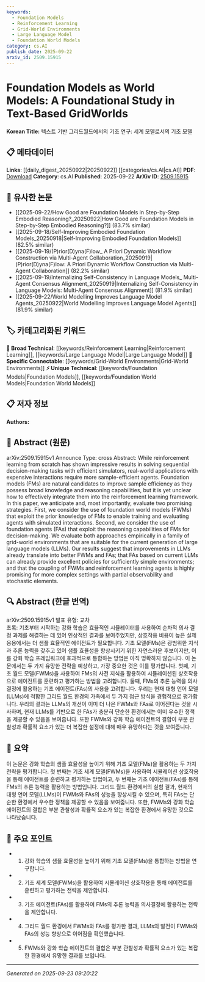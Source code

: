 ```yaml
---
keywords:
  - Foundation Models
  - Reinforcement Learning
  - Grid-World Environments
  - Large Language Model
  - Foundation World Models
category: cs.AI
publish_date: 2025-09-22
arxiv_id: 2509.15915
---
```


<!-- KEYWORD_LINKING_METADATA:
{
  "processed_timestamp": "2025-09-23T09:20:22.678675",
  "vocabulary_version": "1.0",
  "selected_keywords": [
    "Foundation Models",
    "Reinforcement Learning",
    "Grid-World Environments",
    "Large Language Model",
    "Foundation World Models"
  ],
  "rejected_keywords": [],
  "similarity_scores": {
    "Foundation Models": 0.78,
    "Reinforcement Learning": 0.85,
    "Grid-World Environments": 0.8,
    "Large Language Model": 0.82,
    "Foundation World Models": 0.79
  },
  "extraction_method": "AI_prompt_based",
  "budget_applied": true,
  "candidates_json": {
    "candidates": [
      {
        "surface": "Foundation Models",
        "canonical": "Foundation Models",
        "aliases": [
          "FMs"
        ],
        "category": "unique_technical",
        "rationale": "Foundation Models are central to the paper's approach and represent a novel concept in integrating broad knowledge into reinforcement learning.",
        "novelty_score": 0.85,
        "connectivity_score": 0.65,
        "specificity_score": 0.8,
        "link_intent_score": 0.78
      },
      {
        "surface": "Reinforcement Learning",
        "canonical": "Reinforcement Learning",
        "aliases": [
          "RL"
        ],
        "category": "broad_technical",
        "rationale": "Reinforcement Learning is a fundamental concept in the paper, providing a basis for connecting with other machine learning frameworks.",
        "novelty_score": 0.4,
        "connectivity_score": 0.9,
        "specificity_score": 0.7,
        "link_intent_score": 0.85
      },
      {
        "surface": "Grid-World Environments",
        "canonical": "Grid-World Environments",
        "aliases": [
          "GridWorlds"
        ],
        "category": "specific_connectable",
        "rationale": "Grid-World Environments are specific to the experimental setup and provide a link to spatial decision-making tasks.",
        "novelty_score": 0.6,
        "connectivity_score": 0.75,
        "specificity_score": 0.85,
        "link_intent_score": 0.8
      },
      {
        "surface": "Large Language Models",
        "canonical": "Large Language Model",
        "aliases": [
          "LLMs"
        ],
        "category": "broad_technical",
        "rationale": "Large Language Models are crucial for understanding the capabilities leveraged in the study, connecting to advances in NLP.",
        "novelty_score": 0.5,
        "connectivity_score": 0.88,
        "specificity_score": 0.75,
        "link_intent_score": 0.82
      },
      {
        "surface": "Foundation World Models",
        "canonical": "Foundation World Models",
        "aliases": [
          "FWMs"
        ],
        "category": "unique_technical",
        "rationale": "Foundation World Models represent a novel integration of foundation models into simulated environments, enhancing connectivity with world modeling.",
        "novelty_score": 0.78,
        "connectivity_score": 0.7,
        "specificity_score": 0.82,
        "link_intent_score": 0.79
      }
    ],
    "ban_list_suggestions": [
      "simulators",
      "agents",
      "interactions"
    ]
  },
  "decisions": [
    {
      "candidate_surface": "Foundation Models",
      "resolved_canonical": "Foundation Models",
      "decision": "linked",
      "scores": {
        "novelty": 0.85,
        "connectivity": 0.65,
        "specificity": 0.8,
        "link_intent": 0.78
      }
    },
    {
      "candidate_surface": "Reinforcement Learning",
      "resolved_canonical": "Reinforcement Learning",
      "decision": "linked",
      "scores": {
        "novelty": 0.4,
        "connectivity": 0.9,
        "specificity": 0.7,
        "link_intent": 0.85
      }
    },
    {
      "candidate_surface": "Grid-World Environments",
      "resolved_canonical": "Grid-World Environments",
      "decision": "linked",
      "scores": {
        "novelty": 0.6,
        "connectivity": 0.75,
        "specificity": 0.85,
        "link_intent": 0.8
      }
    },
    {
      "candidate_surface": "Large Language Models",
      "resolved_canonical": "Large Language Model",
      "decision": "linked",
      "scores": {
        "novelty": 0.5,
        "connectivity": 0.88,
        "specificity": 0.75,
        "link_intent": 0.82
      }
    },
    {
      "candidate_surface": "Foundation World Models",
      "resolved_canonical": "Foundation World Models",
      "decision": "linked",
      "scores": {
        "novelty": 0.78,
        "connectivity": 0.7,
        "specificity": 0.82,
        "link_intent": 0.79
      }
    }
  ]
}
-->

# Foundation Models as World Models: A Foundational Study in Text-Based GridWorlds

**Korean Title:** 텍스트 기반 그리드월드에서의 기초 연구: 세계 모델로서의 기초 모델

## 📋 메타데이터

**Links**: [[daily_digest_20250922|20250922]] [[categories/cs.AI|cs.AI]]
**PDF**: [Download](https://arxiv.org/pdf/2509.15915.pdf)
**Category**: cs.AI
**Published**: 2025-09-22
**ArXiv ID**: [2509.15915](https://arxiv.org/abs/2509.15915)

## 🔗 유사한 논문
- [[2025-09-22/How Good are Foundation Models in Step-by-Step Embodied Reasoning?_20250922|How Good are Foundation Models in Step-by-Step Embodied Reasoning?]] (83.7% similar)
- [[2025-09-18/Self-Improving Embodied Foundation Models_20250918|Self-Improving Embodied Foundation Models]] (82.5% similar)
- [[2025-09-19/(P)rior(D)yna(F)low_ A Priori Dynamic Workflow Construction via Multi-Agent Collaboration_20250919|(P)rior(D)yna(F)low: A Priori Dynamic Workflow Construction via Multi-Agent Collaboration]] (82.2% similar)
- [[2025-09-19/Internalizing Self-Consistency in Language Models_ Multi-Agent Consensus Alignment_20250919|Internalizing Self-Consistency in Language Models: Multi-Agent Consensus Alignment]] (81.9% similar)
- [[2025-09-22/World Modelling Improves Language Model Agents_20250922|World Modelling Improves Language Model Agents]] (81.9% similar)

## 🏷️ 카테고리화된 키워드
**🧠 Broad Technical**: [[keywords/Reinforcement Learning|Reinforcement Learning]], [[keywords/Large Language Model|Large Language Model]]
**🔗 Specific Connectable**: [[keywords/Grid-World Environments|Grid-World Environments]]
**⚡ Unique Technical**: [[keywords/Foundation Models|Foundation Models]], [[keywords/Foundation World Models|Foundation World Models]]

## 📋 저자 정보

**Authors:** 

## 📄 Abstract (원문)

arXiv:2509.15915v1 Announce Type: cross 
Abstract: While reinforcement learning from scratch has shown impressive results in solving sequential decision-making tasks with efficient simulators, real-world applications with expensive interactions require more sample-efficient agents. Foundation models (FMs) are natural candidates to improve sample efficiency as they possess broad knowledge and reasoning capabilities, but it is yet unclear how to effectively integrate them into the reinforcement learning framework. In this paper, we anticipate and, most importantly, evaluate two promising strategies. First, we consider the use of foundation world models (FWMs) that exploit the prior knowledge of FMs to enable training and evaluating agents with simulated interactions. Second, we consider the use of foundation agents (FAs) that exploit the reasoning capabilities of FMs for decision-making. We evaluate both approaches empirically in a family of grid-world environments that are suitable for the current generation of large language models (LLMs). Our results suggest that improvements in LLMs already translate into better FWMs and FAs; that FAs based on current LLMs can already provide excellent policies for sufficiently simple environments; and that the coupling of FWMs and reinforcement learning agents is highly promising for more complex settings with partial observability and stochastic elements.

## 🔍 Abstract (한글 번역)

arXiv:2509.15915v1 발표 유형: 교차  
초록: 기초부터 시작하는 강화 학습은 효율적인 시뮬레이터를 사용하여 순차적 의사 결정 과제를 해결하는 데 있어 인상적인 결과를 보여주었지만, 상호작용 비용이 높은 실제 응용에서는 더 샘플 효율적인 에이전트가 필요합니다. 기초 모델(FMs)은 광범위한 지식과 추론 능력을 갖추고 있어 샘플 효율성을 향상시키기 위한 자연스러운 후보이지만, 이를 강화 학습 프레임워크에 효과적으로 통합하는 방법은 아직 명확하지 않습니다. 이 논문에서는 두 가지 유망한 전략을 예상하고, 가장 중요한 것은 이를 평가합니다. 첫째, 기초 월드 모델(FWMs)을 사용하여 FMs의 사전 지식을 활용하여 시뮬레이션된 상호작용으로 에이전트를 훈련하고 평가하는 방법을 고려합니다. 둘째, FMs의 추론 능력을 의사 결정에 활용하는 기초 에이전트(FAs)의 사용을 고려합니다. 우리는 현재 대형 언어 모델(LLMs)에 적합한 그리드 월드 환경의 가족에서 두 가지 접근 방식을 경험적으로 평가합니다. 우리의 결과는 LLMs의 개선이 이미 더 나은 FWMs와 FAs로 이어진다는 것을 시사하며, 현재 LLMs를 기반으로 한 FAs가 충분히 단순한 환경에서는 이미 우수한 정책을 제공할 수 있음을 보여줍니다. 또한 FWMs와 강화 학습 에이전트의 결합이 부분 관찰성과 확률적 요소가 있는 더 복잡한 설정에 대해 매우 유망하다는 것을 보여줍니다.

## 📝 요약

이 논문은 강화 학습의 샘플 효율성을 높이기 위해 기초 모델(FMs)을 활용하는 두 가지 전략을 평가합니다. 첫 번째는 기초 세계 모델(FWMs)을 사용하여 시뮬레이션 상호작용을 통해 에이전트를 훈련하고 평가하는 방법이고, 두 번째는 기초 에이전트(FAs)를 통해 FMs의 추론 능력을 활용하는 방법입니다. 그리드 월드 환경에서의 실험 결과, 현재의 대형 언어 모델(LLMs)이 FWMs와 FAs의 성능을 향상시킬 수 있으며, 특히 FAs는 단순한 환경에서 우수한 정책을 제공할 수 있음을 보여줍니다. 또한, FWMs와 강화 학습 에이전트의 결합은 부분 관찰성과 확률적 요소가 있는 복잡한 환경에서 유망한 것으로 나타났습니다.

## 🎯 주요 포인트

- 1. 강화 학습의 샘플 효율성을 높이기 위해 기초 모델(FMs)을 통합하는 방법을 연구합니다.
- 2. 기초 세계 모델(FWMs)을 활용하여 시뮬레이션 상호작용을 통해 에이전트를 훈련하고 평가하는 전략을 제안합니다.
- 3. 기초 에이전트(FAs)를 활용하여 FMs의 추론 능력을 의사결정에 활용하는 전략을 제안합니다.
- 4. 그리드 월드 환경에서 FWMs와 FAs를 평가한 결과, LLMs의 발전이 FWMs와 FAs의 성능 향상으로 이어짐을 확인했습니다.
- 5. FWMs와 강화 학습 에이전트의 결합은 부분 관찰성과 확률적 요소가 있는 복잡한 환경에서 유망한 결과를 보입니다.


---

*Generated on 2025-09-23 09:20:22*